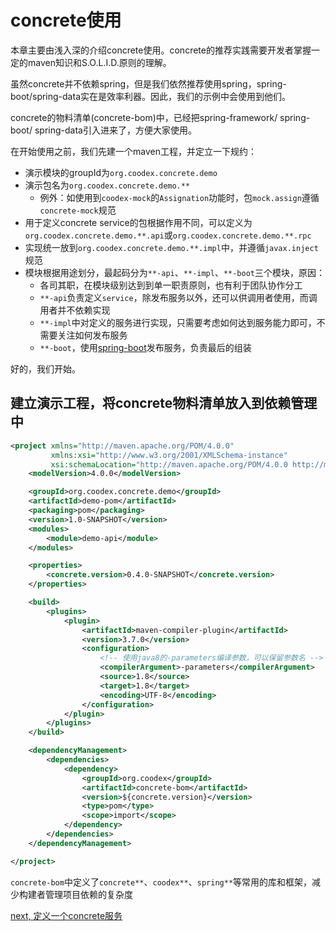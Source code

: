 # concrete使用

本章主要由浅入深的介绍concrete使用。concrete的推荐实践需要开发者掌握一定的maven知识和S.O.L.I.D.原则的理解。

虽然concrete并不依赖spring，但是我们依然推荐使用spring，spring-boot/spring-data实在是效率利器。因此，我们的示例中会使用到他们。

concrete的物料清单(concrete-bom)中，已经把spring-framework/ spring-boot/ spring-data引入进来了，方便大家使用。

在开始使用之前，我们先建一个maven工程，并定立一下规约：

- 演示模块的groupId为`org.coodex.concrete.demo`
- 演示包名为`org.coodex.concrete.demo.**`
  - 例外：如使用到`coodex-mock`的`Assignation`功能时，包`mock.assign`遵循`concrete-mock`规范
- 用于定义concrete service的包根据作用不同，可以定义为`org.coodex.concrete.demo.**.api`或`org.coodex.concrete.demo.**.rpc`
- 实现统一放到`org.coodex.concrete.demo.**.impl`中，并遵循`javax.inject`规范
- 模块根据用途划分，最起码分为`**-api`、`**-impl`、`**-boot`三个模块，原因：
  - 各司其职，在模块级别达到到单一职责原则，也有利于团队协作分工
  - `**-api`负责定义`service`，除发布服务以外，还可以供调用者使用，而调用者并不依赖实现
  - `**-impl`中对定义的服务进行实现，只需要考虑如何达到服务能力即可，不需要关注如何发布服务
  - `**-boot`，使用[spring-boot](https://spring.io/projects/spring-boot)发布服务，负责最后的组装

好的，我们开始。

## 建立演示工程，将concrete物料清单放入到依赖管理中

```xml
<project xmlns="http://maven.apache.org/POM/4.0.0"
         xmlns:xsi="http://www.w3.org/2001/XMLSchema-instance"
         xsi:schemaLocation="http://maven.apache.org/POM/4.0.0 http://maven.apache.org/xsd/maven-4.0.0.xsd">
    <modelVersion>4.0.0</modelVersion>

    <groupId>org.coodex.concrete.demo</groupId>
    <artifactId>demo-pom</artifactId>
    <packaging>pom</packaging>
    <version>1.0-SNAPSHOT</version>
    <modules>
        <module>demo-api</module>
    </modules>

    <properties>
        <concrete.version>0.4.0-SNAPSHOT</concrete.version>
    </properties>

    <build>
        <plugins>
            <plugin>
                <artifactId>maven-compiler-plugin</artifactId>
                <version>3.7.0</version>
                <configuration>
                    <!-- 使用java8的-parameters编译参数，可以保留参数名 -->
                    <compilerArgument>-parameters</compilerArgument>
                    <source>1.8</source>
                    <target>1.8</target>
                    <encoding>UTF-8</encoding>
                </configuration>
            </plugin>
        </plugins>
    </build>

    <dependencyManagement>
        <dependencies>
            <dependency>
                <groupId>org.coodex</groupId>
                <artifactId>concrete-bom</artifactId>
                <version>${concrete.version}</version>
                <type>pom</type>
                <scope>import</scope>
            </dependency>
        </dependencies>
    </dependencyManagement>

</project>
```

`concrete-bom`中定义了`concrete**`、`coodex**`、`spring**`等常用的库和框架，减少构建者管理项目依赖的复杂度

[next, 定义一个concrete服务](01.defineService.md)